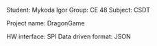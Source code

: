 Student: Mykoda Igor
Group: CE 48
Subject: CSDT

Project name: DragonGame

HW interface: SPI
Data driven format: JSON
